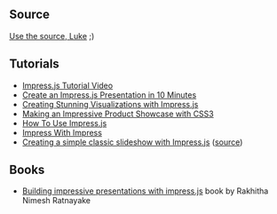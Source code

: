 ## Source

[Use the source, Luke](https://github.com/bartaz/impress.js/blob/master/index.html) ;)

## Tutorials
* [Impress.js Tutorial Video](https://www.youtube.com/watch?v=R5Vk6d3bH_k&list=PLbu98QxRH81LwyoEUAoelDeyoCOhl0cRN)
* [Create an Impress.js Presentation in 10 Minutes](https://www.opensesame.com/c/create-impressjs-presentation-10-minutes-training-course)
* [Creating Stunning Visualizations with Impress.js](http://www.1stwebdesigner.com/css/creating-stunning-visualizations-with-impress-js/)
* [Making an Impressive Product Showcase with CSS3](http://tutorialzine.com/2012/02/css3-product-showcase/)
* [How To Use Impress.js](http://www.cubewebsites.com/blog/guides/how-to-use-impress-js/)
* [Impress With Impress](http://www.andismith.com/blog/2012/01/impress-with-impress/)
* [Creating a simple classic slideshow with Impress.js](https://henrikingo.github.io/impress.js/examples/classic-slides/) ([source](https://github.com/henrikingo/impress.js/tree/myfork/examples/classic-slides))

## Books

* [Building impressive presentations with impress.js](http://www.packtpub.com/building-impressive-presentations-with-impressjs/book) book by Rakhitha Nimesh Ratnayake